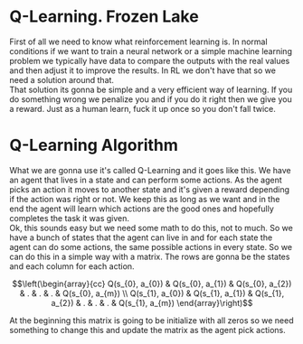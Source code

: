 # Q-Learning. Frozen Lake
First of all we need to know what reinforcement learning is. In normal conditions if we want to train a neural network or a simple machine learning problem we typically have data to compare the outputs with the real values and then adjust it to improve the results. In RL we don't have that so we need a solution around that.  
That solution its gonna be simple and a very efficient way of learning. If you do something wrong we penalize you and if you do it right then we give you a reward. Just as a human learn, fuck it up once so you don't fall twice.  
# Q-Learning Algorithm
What we are gonna use it's called Q-Learning and it goes like this. We have an agent that lives in a state and can perform some actions. As the agent picks an action it moves to another state and it's given a reward depending if the action was right or not. We keep this as long as we want and in the end the agent will learn which actions are the good ones and hopefully completes the task it was given.  
Ok, this sounds easy but we need some math to do this, not to much. So we have a bunch of states that the agent can live in and for each state the agent can do some actions, the same possible actions in every state.
So we can do this in a simple way with a matrix. The rows are gonna be the states and each column for each action.  
```math
\left(\begin{array}{cc} 
Q(s_{0}, a_{0}) & Q(s_{0}, a_{1}) & Q(s_{0}, a_{2}) & . & . & . & Q(s_{0}, a_{m})
\\ Q(s_{1}, a_{0}) & Q(s_{1}, a_{1}) & Q(s_{1}, a_{2}) & . & . & . & Q(s_{1}, a_{m})
\end{array}\right)
```
At the beginning this matrix is going to be initialize with all zeros so we need something to change this and update the matrix as the agent pick actions.
